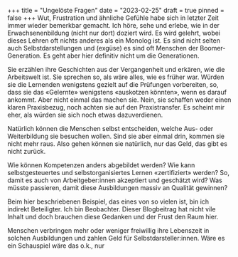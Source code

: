 +++
title = "Ungelöste Fragen"
date = "2023-02-25"
draft = true
pinned = false
+++
Wut, Frustration und ähnliche Gefühle habe sich in letzter Zeit immer wieder bemerkbar gemacht. Ich höre, sehe und erlebe, wie in der Erwachsenenbildung (nicht nur dort) doziert wird. Es wird gelehrt, wobei dieses Lehren oft nichts anderes als ein Monolog ist. Es sind nicht selten auch Selbstdarstellungen und (exgüse) es sind oft Menschen der Boomer-Generation. Es geht aber hier definitiv nicht um die Generationen. 

Sie erzählen ihre Geschichten aus der Vergangenheit und erkären, wie die Arbeitswelt ist. Sie sprechen so, als wäre alles, wie es früher war. Würden sie die Lernenden wenigstens gezielt auf die Prüfungen vorbereiten, so, dass sie das «Gelernte» wenigstens «auskotzen könnten», wenn es darauf ankommt. Aber nicht einmal das machen sie. Nein, sie schaffen weder einen klaren Praxisbezug, noch achten sie auf den Praxistransfer. Es scheint mir eher, als würden sie sich noch etwas dazuverdienen. 

Natürlich können die Menschen selbst entscheiden, welche Aus- oder Weiterbildung sie besuchen wollen. Sind sie aber einmal drin, kommen sie nicht mehr raus. Also gehen können sie natürlich, nur das Geld, das gibt es nicht zurück. 

Wie können Kompetenzen anders abgebildet werden? Wie kann selbstgesteuertes und selbstorganisiertes Lernen «zertifiziert» werden? So, damit es auch von Arbeitgeber:innen akzeptiert und geschätzt wird? Was müsste passieren, damit diese Ausbildungen massiv an Qualität gewinnen? 

Beim hier beschriebenen Beispiel, das eines von so vielen ist, bin ich indirekt Beteiligter. Ich bin Beobachter. Dieser Blogbeitrag hat nicht vile Inhalt und doch brauchen diese Gedanken und der Frust den Raum hier. 

Menschen verbringen mehr oder weniger freiwillig ihre Lebenszeit in solchen Ausbildungen und zahlen Geld für Selbstdarsteller:innen. Wäre es ein Schauspiel wäre das o.k., nur